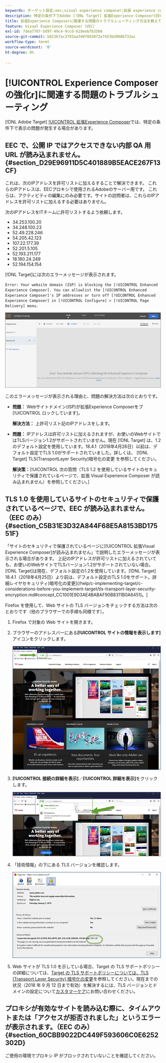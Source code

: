 ```yaml
---
keywords: ターゲット設定;eec;visual experience composer;拡張 experience composer のトラブルシューティング;トラブルシューティング
description: 特定の条件下でAdobe [!DNL Target] 拡張Experience Composer(EEC)で発生することのある問題のトラブルシューティング方法について説明します。
title: 拡張Experience Composerに関連する問題のトラブルシューティング方法を教えてください。
feature: Visual Experience Composer（VEC）
exl-id: 7dea7707-5d9f-49c4-9ccd-618eeb7b3568
source-git-commit: b623b7ac3793aa340f0d3072e7453bd988b733ac
workflow-type: tm+mt
source-wordcount: '0'
ht-degree: 0%

---
```


# [!UICONTROL Experience Composer の強化r]に関連する問題のトラブルシューティング

[!DNL Adobe Target] [!UICONTROL 拡張Experience Composer](EEC)では、特定の条件下で表示の問題が発生する場合があります。

## EEC で、公開 IP ではアクセスできない内部 QA 用 URL が読み込まれません。 {#section_D29E96911D5C401889B5EACE267F13CF}

これは、次のIPアドレスを許可リストに加えるすることで解決できます。 これらのIPアドレスは、EECプロキシで使用されるAdobeのサーバー用です。 これらは、アクティビティの編集にのみ必要です。サイトの訪問者は、これらのIPアドレスを許可リストに加えるする必要はありません。

次のIPアドレスをITチームに許可リストするよう依頼します。

* 34.253.100.20
* 34.248.100.23
* 52.49.228.246
* 54.205.42.123
* 107.22.177.39
* 52.201.5.105
* 52.193.211.177
* 18.180.24.249
* 52.194.154.154

[!DNL Target]には次のエラーメッセージが表示されます。

`Error: Your website domain (ISP) is blocking the [!UICONTROL Enhanced Experience Composer]. You can allowlist the [!UICONTROL Enhanced Experience Composer]'s IP addresses or turn off [!UICONTROL Enhanced Experience Composer] in [!UICONTROL Configure] > [!UICONTROL Page Delivery] menu.`

![](assets/EEC_error.png)

このエラーメッセージが表示される理由と、問題の解決方法は次のとおりです。

* **問題：** Webサイトドメイン(ISP)が拡張Experience Composerをブ [!UICONTROL ロックしています]。

   **解決方法：** 上許可リスト記のIPアドレスをします。

* **問題：** IPアドレスは許可リストに加えるされますが、お使いのWebサイトではTLSバージョン1.2がサポートされていません。現在 [!DNL Target] は、1.2のデフォルト設定を使用しています。18.4.1（2018年4月26日）以前は、デフォルト設定でTLS 1.0がサポートされていました。詳しくは、 [!DNL Target] TLS(TransportLayer Security)暗号化の変更 [](/help/c-implementing-target/c-considerations-before-you-implement-target/tls-transport-layer-security-encryption.md#concept_CC1001E9D3AE4BABAF90B8311B0A6451)を参照してください。

   **解決策：**[!UICONTROL 次の質問（TLS 1.2 を使用しているサイトのセキュリティで保護されているページで、拡張 Visual Experience Composer が読み込まれません）を参照してください。]

## TLS 1.0 を使用しているサイトのセキュリティで保護されているページで、EEC が読み込まれません。（EEC のみ） {#section_C5B31E3D32A844F68E5A8153BD17551F}

「サイトのセキュリティで保護されているページに[!UICONTROL 拡張Visual Experience Composer]が読み込まれません」で説明したエラーメッセージが表示される場合があります。 上記のIPアドレスが許可リストに加えるされていても、お使いのWebサイトでTLSバージョン1.2がサポートされていない場合。[!DNL Target]は現在、デフォルト設定の1.2を使用しています。[!DNL Target] 18.4.1（2018年4月25日）より前は、デフォルト設定のTLS 1.0をサポート。詳細レイヤセキュリティ)暗号化の変更](/help/c-implementing-target/c-considerations-before-you-implement-target/tls-transport-layer-security-encryption.md#concept_CC1001E9D3AE4BABAF90B8311B0A6451)。[

Firefox を使用して、Web サイトの TLS バージョンをチェックする方法は次のとおりです（他のブラウザーでの手順も同様です）。

1. Firefox で対象の Web サイトを開きます。
1. ブラウザーのアドレスバーにある&#x200B;**[!UICONTROL サイトの情報を表示します]**&#x200B;アイコンをクリックします。

   ![](assets/firefox_more_info.png)

1. **[!UICONTROL 接続の詳細を表示]**／**[!UICONTROL 詳細を表示]**&#x200B;をクリックします。

   ![](assets/firefox_more_info_2.png)

1. 「技術情報」の下にある TLS バージョンを確認します。

   ![](assets/firefox_more_info_3.png)

1. Web サイトが TLS 1.0 を示している場合、Target の TLS サポートポリシーの詳細については、[Target の TLS サポートポリシーについては、TLS (Transport Layer Security) 暗号化の変更](/help/c-implementing-target/c-considerations-before-you-implement-target/tls-transport-layer-security-encryption.md#concept_CC1001E9D3AE4BABAF90B8311B0A6451)を参照してください。現在までの状況（2018 年 9 月 12 日まで有効）を解決するには、TLS バージョンとドメインの設定について[カスタマーケア](/help/cmp-resources-and-contact-information.md#reference_ACA3391A00EF467B87930A450050077C)にお問い合わせください。

## プロキシが有効なサイトを読み込む際に、タイムアウトまたは「アクセスが拒否されました」というエラーが表示されます。（EEC のみ） {#section_60CBB9022DC449F593606C0E6252302D}

ご使用の環境でプロキシ IP がブロックされていないことを確認してください。
